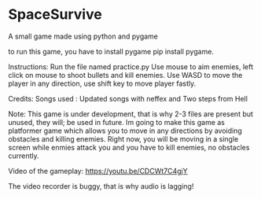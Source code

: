 # SpaceSurvive
A small game made using python and pygame

to run this game, you have to install pygame
pip install pygame.

Instructions:
Run the file named practice.py
Use mouse to aim enemies, left click on mouse to shoot bullets and kill enemies.
Use WASD to move the player in any direction, use shift key to move player fastly.

Credits:
Songs used : Updated songs with neffex and Two steps from Hell

Note:
This game is under development, that is why 2-3 files are present but unused, they will; be used in future.
Im going to make this game as platformer game which allows you to move in any directions by avoiding obstacles and killing enemies. Right now, you will be moving in a single screen while enmies attack you and you have to kill enemies, no obstacles currently.

Video of the gameplay:
https://youtu.be/CDCWt7C4gjY

The video recorder is buggy, that is why audio is lagging!
